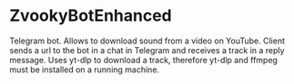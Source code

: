 # ZvookyBotEnhanced
Telegram bot. Allows to download sound from a video on YouTube. Client sends a url to the bot in a chat in Telegram and receives a track in a reply message.
Uses yt-dlp to download a track, therefore yt-dlp and ffmpeg must be installed on a running machine.

